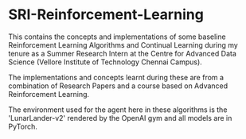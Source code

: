 # SRI-Reinforcement-Learning
This contains the concepts and implementations of some baseline Reinforcement Learning Algorithms and Continual Learning during my tenure as a Summer Research Intern at the Centre for Advanced Data Science (Vellore Institute of Technology Chennai Campus). 

The implementations and concepts learnt during these are from a combination of Research Papers and a course based on Advanced Reinforcement Learning.

The environment used for the agent here in these algorithms is the 'LunarLander-v2' rendered by the OpenAI gym and all models are in PyTorch.
